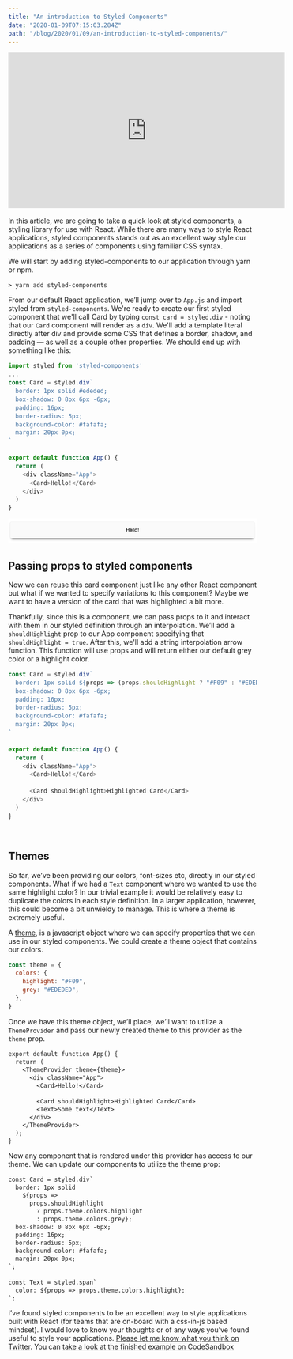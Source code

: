 ```yaml
---
title: "An introduction to Styled Components"
date: "2020-01-09T07:15:03.284Z"
path: "/blog/2020/01/09/an-introduction-to-styled-components/"
---
```


<iframe width="560" height="315" src="https://www.youtube.com/embed/FjHPo1E9HK8" frameborder="0" allow="accelerometer; autoplay; encrypted-media; gyroscope; picture-in-picture" allowfullscreen></iframe>

In this article, we are going to take a quick look at styled components, a styling library for use with React. While there are many ways to style React applications, styled components stands out as an excellent way style our applications as a series of components using familiar CSS syntax.

We will start by adding styled-components to our application through yarn or npm.

```
> yarn add styled-components
```

From our default React application, we’ll jump over to `App.js` and import styled from `styled-components`. We're ready to create our first styled component that we'll call Card by typing `const card = styled.div` - noting that our `Card` component will render as a `div`. We'll add a template literal directly after div and provide some CSS that defines a border, shadow, and padding — as well as a couple other properties. We should end up with something like this:

```javascript
import styled from 'styled-components'
...
const Card = styled.div`
  border: 1px solid #ededed;
  box-shadow: 0 8px 6px -6px;
  padding: 16px;
  border-radius: 5px;
  background-color: #fafafa;
  margin: 20px 0px;
`

export default function App() {
  return (
    <div className="App">
      <Card>Hello!</Card>
    </div>
  )
}
```

<img src="./hello.png" alt="" />
<br />

## Passing props to styled components

Now we can reuse this card component just like any other React component but what if we wanted to specify variations to this component? Maybe we want to have a version of the card that was highlighted a bit more.

Thankfully, since this is a component, we can pass props to it and interact with them in our styled definition through an interpolation. We’ll add a `shouldHighlight` prop to our App component specifying that `shouldHighlight = true`. After this, we'll add a string interpolation arrow function. This function will use props and will return either our default grey color or a highlight color.

```javascript
const Card = styled.div`
  border: 1px solid ${props => (props.shouldHighlight ? "#F09" : "#EDEDED")};
  box-shadow: 0 8px 6px -6px;
  padding: 16px;
  border-radius: 5px;
  background-color: #fafafa;
  margin: 20px 0px;
`

export default function App() {
  return (
    <div className="App">
      <Card>Hello!</Card>

      <Card shouldHighlight>Highlighted Card</Card>
    </div>
  )
}
```

<img src="./highlight_card.png" alt="" />
<br />

## Themes

So far, we’ve been providing our colors, font-sizes etc, directly in our styled components. What if we had a `Text` component where we wanted to use the same highlight color? In our trivial example it would be relatively easy to duplicate the colors in each style definition. In a larger application, however, this could become a bit unwieldy to manage. This is where a theme is extremely useful.

A [theme](https://www.styled-components.com/docs/advanced), is a javascript object where we can specify properties that we can use in our styled components. We could create a theme object that contains our colors.

```javascript
const theme = {
  colors: {
    highlight: "#F09",
    grey: "#EDEDED",
  },
}
```

Once we have this theme object, we’ll place, we’ll want to utilize a `ThemeProvider` and pass our newly created theme to this provider as the `theme` prop.

```
export default function App() {
  return (
    <ThemeProvider theme={theme}>
      <div className="App">
        <Card>Hello!</Card>

        <Card shouldHighlight>Highlighted Card</Card>
        <Text>Some text</Text>
      </div>
    </ThemeProvider>
  );
}
```

Now any component that is rendered under this provider has access to our theme. We can update our components to utilize the theme prop:

```
const Card = styled.div`
  border: 1px solid
    ${props =>
      props.shouldHighlight
        ? props.theme.colors.highlight
        : props.theme.colors.grey};
  box-shadow: 0 8px 6px -6px;
  padding: 16px;
  border-radius: 5px;
  background-color: #fafafa;
  margin: 20px 0px;
`;

const Text = styled.span`
  color: ${props => props.theme.colors.highlight};
`;
```

I’ve found styled components to be an excellent way to style applications built with React (for teams that are on-board with a css-in-js based mindset). I would love to know your thoughts or of any ways you’ve found useful to style your applications. [Please let me know what you think on Twitter](https://twitter.com/ryanlanciaux). You can [take a look at the finished example on CodeSandbox](https://codesandbox.io/s/exciting-mestorf-foph3)
